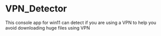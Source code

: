 # VPN_Detector
This console app for win11 can detect if you are using a VPN to help you avoid downloading huge files using VPN
